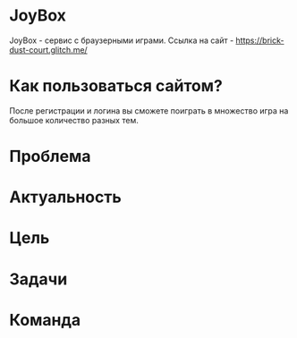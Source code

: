 # JoyBox
JoyBox - сервис с браузерными играми.
Cсылка на сайт   -   https://brick-dust-court.glitch.me/

# Как пользоваться сайтом?
 После регистрации и логина вы сможете поиграть в множество игра на большое количество разных тем.

# Проблема



# Актуальность


# Цель


# Задачи


# Команда

